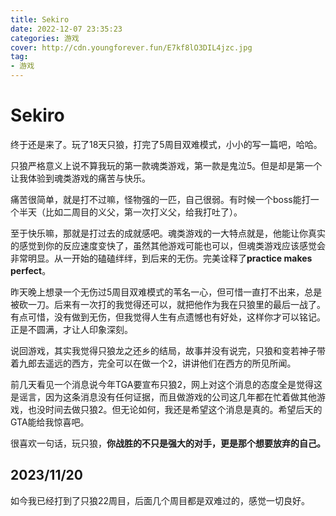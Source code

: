 ```yaml
---
title: Sekiro
date: 2022-12-07 23:35:23
categories: 游戏
cover: http://cdn.youngforever.fun/E7kf8lO3DIL4jzc.jpg
tag:
- 游戏
---
```


# Sekiro

终于还是来了。玩了18天只狼，打完了5周目双难模式，小小的写一篇吧，哈哈。

只狼严格意义上说不算我玩的第一款魂类游戏，第一款是鬼泣5。但是却是第一个让我体验到魂类游戏的痛苦与快乐。

痛苦很简单，就是打不过嘛，怪物强的一匹，自己很弱。有时候一个boss能打一个半天（比如二周目的义父，第一次打义父，给我打吐了）。

至于快乐嘛，那就是打过去的成就感吧。魂类游戏的一大特点就是，他能让你真实的感觉到你的反应速度变快了，虽然其他游戏可能也可以，但魂类游戏应该感觉会非常明显。从一开始的磕磕绊绊，到后来的无伤。完美诠释了**practice makes perfect**。

昨天晚上想录一个无伤过5周目双难模式的苇名一心，但可惜一直打不出来，总是被砍一刀。后来有一次打的我觉得还可以，就把他作为我在只狼里的最后一战了。 有点可惜，没有做到无伤，但我觉得人生有点遗憾也有好处，这样你才可以铭记。正是不圆满，才让人印象深刻。

说回游戏，其实我觉得只狼龙之还乡的结局，故事并没有说完，只狼和变若神子带着九郎去遥远的西方，完全可以在做一个2，讲讲他们在西方的所见所闻。

前几天看见一个消息说今年TGA要宣布只狼2，网上对这个消息的态度全是觉得这是谣言，因为这条消息没有任何证据，而且做游戏的公司这几年都在忙着做其他游戏，也没时间去做只狼2。但无论如何，我还是希望这个消息是真的。希望后天的GTA能给我惊喜吧。

很喜欢一句话，玩只狼，**你战胜的不只是强大的对手，更是那个想要放弃的自己。**

## 2023/11/20

如今我已经打到了只狼22周目，后面几个周目都是双难过的，感觉一切良好。
